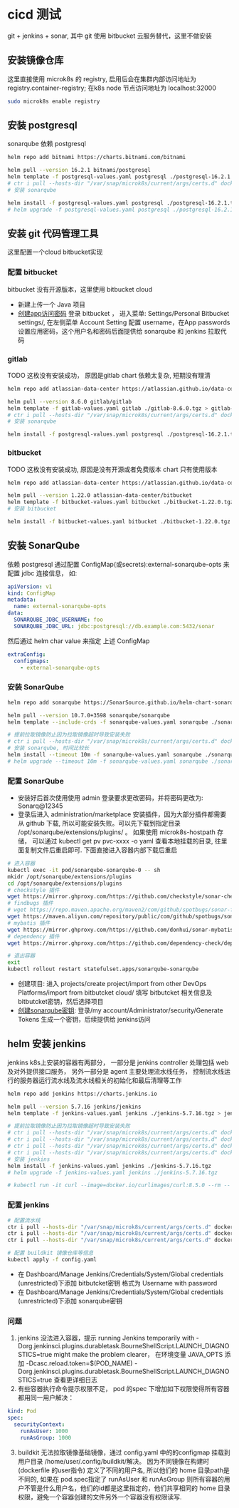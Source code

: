 # cicd 测试
git + jenkins + sonar,
其中 git 使用 bitbucket 云服务替代，这里不做安装

## 安装镜像仓库
这里直接使用 microk8s 的 registry, 启用后会在集群内部访问地址为 registry.container-registry; 在k8s node 节点访问地址为 localhost:32000
```bash
sudo microk8s enable registry
```

## 安装 postgresql
sonarqube 依赖 postgresql
```bash
helm repo add bitnami https://charts.bitnami.com/bitnami

helm pull --version 16.2.1 bitnami/postgresql
helm template -f postgresql-values.yaml postgresql ./postgresql-16.2.1.tgz > postgresql-template.yaml
# ctr i pull --hosts-dir "/var/snap/microk8s/current/args/certs.d" docker.io/bitnami/postgresql:17.1.0-debian-12-r0
# 安装 sonarqube

helm install -f postgresql-values.yaml postgresql ./postgresql-16.2.1.tgz
# helm upgrade -f postgresql-values.yaml postgresql ./postgresql-16.2.1.tgz
```
## 安装 git 代码管理工具
这里配置一个cloud bitbucket实现
### 配置 bitbucket
bitbucket 没有开源版本，这里使用 bitbucket cloud
+ 新建上传一个 Java 项目
+ [创建app访问密码](#bitbucket_secret) 登录 bitbucket ， 进入菜单: Settings/Personal Bitbucket settings/, 在左侧菜单 Account Setting 配置 username，在App passwords 设置应用密码，这个用户名和密码后面提供给 sonarqube 和 jenkins 拉取代码

### gitlab
TODO 这枚没有安装成功， 原因是gitlab chart 依赖太复杂, 短期没有理清
```bash
helm repo add atlassian-data-center https://atlassian.github.io/data-center-helm-charts

helm pull --version 8.6.0 gitlab/gitlab
helm template -f gitlab-values.yaml gitlab ./gitlab-8.6.0.tgz > gitlab-template.yaml
# ctr i pull --hosts-dir "/var/snap/microk8s/current/args/certs.d" docker.io/bitnami/postgresql:17.1.0-debian-12-r0
# 安装 sonarqube

helm install -f postgresql-values.yaml postgresql ./postgresql-16.2.1.tgz

```
### bitbucket
TODO 这枚没有安装成功, 原因是没有开源或者免费版本 chart 只有使用版本
```bash
helm repo add atlassian-data-center https://atlassian.github.io/data-center-helm-charts

helm pull --version 1.22.0 atlassian-data-center/bitbucket
helm template -f bitbucket-values.yaml bitbucket ./bitbucket-1.22.0.tgz > bitbucket-template.yaml
# 安装 bitbucket

helm install -f bitbucket-values.yaml bitbucket ./bitbucket-1.22.0.tgz

```

## 安装 SonarQube
依赖 postgresql 通过配置 ConfigMap(或secrets):external-sonarqube-opts 来配置 jdbc 连接信息， 如:
```yaml
apiVersion: v1
kind: ConfigMap
metadata:
  name: external-sonarqube-opts
data:
  SONARQUBE_JDBC_USERNAME: foo
  SONARQUBE_JDBC_URL: jdbc:postgresql://db.example.com:5432/sonar
```
然后通过 helm char value 来指定 上述 ConfigMap
```yaml
extraConfig:
  configmaps:
    - external-sonarqube-opts
```
### 安装 SonarQube

```bash
helm repo add sonarqube https://SonarSource.github.io/helm-chart-sonarqube

helm pull --version 10.7.0+3598 sonarqube/sonarqube
helm template --include-crds -f sonarqube-values.yaml sonarqube ./sonarqube-10.7.0+3598.tgz > sonarqube-template.yaml

# 提前拉取镜像防止因为拉取镜像超时导致安装失败 
# ctr i pull --hosts-dir "/var/snap/microk8s/current/args/certs.d" docker.io/library/sonarqube:10.7.0-community
# 安装 sonarqube, 时间比较长
helm install --timeout 10m -f sonarqube-values.yaml sonarqube ./sonarqube-10.7.0+3598.tgz
# helm upgrade --timeout 10m -f sonarqube-values.yaml sonarqube ./sonarqube-10.7.0+3598.tgz
```
### 配置 SonarQube
+ 安装好后首次使用使用 admin 登录要求更改密码，并将密码更改为: Sonarq@12345
+ 登录后进入 administration/marketplace 安装插件，因为大部分插件都需要从 github 下载, 所以可能安装失败。可以先下载到指定目录 /opt/sonarqube/extensions/plugins/ 。 如果使用 microk8s-hostpath 存储， 可以通过 kubectl get pv pvc-xxxx -o yaml 查看本地挂载的目录, 往里面复制文件后重启即可. 下面直接进入容器内部下载后重启
```sh
# 进入容器
kubectl exec -it pod/sonarqube-sonarqube-0 -- sh
mkidr /opt/sonarqube/extensions/plugins
cd /opt/sonarqube/extensions/plugins
# checkstyle 插件
wget https://mirror.ghproxy.com/https://github.com/checkstyle/sonar-checkstyle/releases/download/10.20.1/checkstyle-sonar-plugin-10.20.1.jar
# findbugs 插件
# wget https://repo.maven.apache.org/maven2/com/github/spotbugs/sonar-findbugs-plugin/4.3.0/sonar-findbugs-plugin-4.3.0.jar
wget https://maven.aliyun.com/repository/public/com/github/spotbugs/sonar-findbugs-plugin/4.3.0/sonar-findbugs-plugin-4.3.0.jar
# mybatis 插件
wget https://mirror.ghproxy.com/https://github.com/donhui/sonar-mybatis/releases/download/1.0.8/sonar-mybatis-plugin-1.0.8.jar
# dependency 插件
wget https://mirror.ghproxy.com/https://github.com/dependency-check/dependency-check-sonar-plugin/releases/download/5.0.0/sonar-dependency-check-plugin-5.0.0.jar

# 退出容器
exit
kubectl rollout restart statefulset.apps/sonarqube-sonarqube
```
+ 创建项目: 进入 projects/create project/import from other DevOps Platforms/import from bitbutcket cloud/ 填写 bitbutcket 相关信息及<a id="bitbucket_secret">bitbutcket密钥</a>，然后选择项目
+ [创建sonarqube密钥](#sonar_secret): 登录/my account/Administrator/security/Generate Tokens 生成一个密钥，后续提供给 jenkins访问

## helm 安装 jenkins
jenkins k8s上安装的容器有两部分， 一部分是 jenkins controller 处理包括 web 及对外提供接口服务， 另外一部分是 agent 主要处理流水线任务， 控制流水线运行的服务器运行流水线及流水线相关的初始化和最后清理等工作
```bash
helm repo add jenkins https://charts.jenkins.io

helm pull --version 5.7.16 jenkins/jenkins
helm template -f jenkins-values.yaml jenkins ./jenkins-5.7.16.tgz > jenkins-template.yaml

# 提前拉取镜像防止因为拉取镜像超时导致安装失败 
# ctr i pull --hosts-dir "/var/snap/microk8s/current/args/certs.d" docker.io/kiwigrid/k8s-sidecar:1.28.0
# ctr i pull --hosts-dir "/var/snap/microk8s/current/args/certs.d" docker.io/jenkins/inbound-agent:3273.v4cfe589b_fd83-1
# ctr i pull --hosts-dir "/var/snap/microk8s/current/args/certs.d" docker.io/jenkins/jenkins:2.479.2-jdk17
# ctr i pull --hosts-dir "/var/snap/microk8s/current/args/certs.d" docker.io/bats/bats:1.11.0
# 安装 jenkins
helm install -f jenkins-values.yaml jenkins ./jenkins-5.7.16.tgz
# helm upgrade -f jenkins-values.yaml jenkins ./jenkins-5.7.16.tgz

# kubectl run -it curl --image=docker.io/curlimages/curl:8.5.0 --rm -- sh
```
### 配置 jenkins 
```bash
# 配置流水线
ctr i pull --hosts-dir "/var/snap/microk8s/current/args/certs.d" docker.io/library/gradle:8.11.1-jdk17
ctr i pull --hosts-dir "/var/snap/microk8s/current/args/certs.d" docker.io/moby/buildkit:master-rootless
ctr i pull --hosts-dir "/var/snap/microk8s/current/args/certs.d" docker.io/bitnami/kubectl:latest

# 配置 buildkit 镜像仓库等信息
kubectl apply -f config.yaml
```

+ 在 Dashboard/Manage Jenkins/Credentials/System/Global credentials (unrestricted)下添加 <a id="bitbucket_secret">bitbutcket密钥</a> 格式为 Username with password
+ 在 Dashboard/Manage Jenkins/Credentials/System/Global credentials (unrestricted)下添加 <a id="sonar_secret">sonarqube密钥</a> 

### 问题
1. jenkins 没法进入容器，提示 running Jenkins temporarily with -Dorg.jenkinsci.plugins.durabletask.BourneShellScript.LAUNCH_DIAGNOSTICS=true might make the problem clearer， 在环境变量 JAVA_OPTS 添加 -Dcasc.reload.token=$(POD_NAME) -Dorg.jenkinsci.plugins.durabletask.BourneShellScript.LAUNCH_DIAGNOSTICS=true 查看更详细日志
2. 有些容器执行命令提示权限不足， pod 的spec 下增加如下权限使得所有容器都用同一用户解决：
```yaml
kind: Pod
spec:
  securityContext:
    runAsUser: 1000
    runAsGroup: 1000
```
3. buildkit 无法拉取镜像基础镜像，通过 config.yaml 中的的configmap 挂载到用户目录 /home/user/.config/buildkit/解决。 
因为不同镜像在构建时(dockerfile 的user指令) 定义了不同的用户名, 所以他们的 home 目录path是不同的, 如果在 pod.spec指定了 runAsUser 和 runAsGroup 则所有容器的用户不管是什么用户名，他们的id都是这里指定的，他们共享相同的 home 目录权限，避免一个容器创建的文件另外一个容器没有权限读写.
